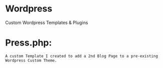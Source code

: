 # Wordpress
Custom Wordpress Templates &amp; Plugins



# Press.php:
    A custom Template I created to add a 2nd Blog Page to a pre-existing Wordpress Custom Theme.